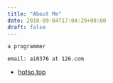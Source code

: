 ```yaml
---
title: "About Me"
date: 2018-09-04T17:04:29+08:00
draft: false
---
```


```
a programmer

email: ai0376 at 126.com
```

* [hotso.top](http://hotso.top/)